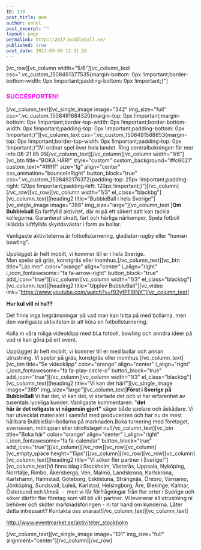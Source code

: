 ```yaml
---
ID: 130
post_title: Hem
author: ennol
post_excerpt: ""
layout: page
permalink: http://2017.bubbleball.se/
published: true
post_date: 2017-03-08 12:31:16
---
```

[vc_row][vc_column width="5/6"][vc_column_text css=".vc_custom_1508491377535{margin-bottom: 0px !important;border-bottom-width: 0px !important;padding-bottom: 0px !important;}"]
<h3><span style="color: #ff00ff;"><strong>SUCCÉSPORTEN!</strong></span></h3>
[/vc_column_text][vc_single_image image="342" img_size="full" css=".vc_custom_1508491684320{margin-top: 0px !important;margin-bottom: 0px !important;border-top-width: 0px !important;border-bottom-width: 0px !important;padding-top: 0px !important;padding-bottom: 0px !important;}"][vc_column_text css=".vc_custom_1508491588853{margin-top: 0px !important;border-top-width: 0px !important;padding-top: 0px !important;}"]Vi ordnar spel över hela landet. Ring centralbokningen för mer info 08-21 85 05[/vc_column_text][/vc_column][vc_column width="1/6"][vc_btn title="BOKA HÄR!" style="custom" custom_background="#fc6021" custom_text="#ffffff" size="lg" align="center" css_animation="bounceInRight" button_block="true" css=".vc_custom_1508492176372{padding-top: 25px !important;padding-right: 120px !important;padding-left: 120px !important;}"][/vc_column][/vc_row][vc_row][vc_column width="1/3" el_class="blackbg"][vc_column_text][heading2 title="BubbleBall i hela Sverige"][vc_single_image image="388" img_size="large"][vc_column_text ]<strong>Om Bubbleball</strong>
En fartfylld aktivitet, där ni på ett säkert sätt kan tackla kollegorna. Garanterat skratt, fart och härliga närkamper. Spela fotboll iklädda luftfyllda skyddsvästar i form av bollar.

Vanligaste aktiviteterna är fotbollsturnering, gladiator-rugby eller "human bowling".

Upplägget är helt mobilt, vi kommer till er i hela Sverige. Man spelar på gräs, konstgräs eller inomhus.[/vc_column_text][vc_btn title="Läs mer" color="orange" align="center" i_align="right" i_icon_fontawesome="fa fa-arrow-right" button_block="true" add_icon="true"][/vc_column][vc_column width="1/3" el_class="blackbg"][vc_column_text][heading2 title="Upplev BubbleBall"][vc_video link="https://www.youtube.com/watch?v=f92yfPFl9NY"][vc_column_text]

<strong>Hur kul vill ni ha??</strong>

Det finns inga begränsningar på vad man kan hitta på med bollarna, men den vanligaste aktiviteten är att köra en fotbollsturnering.

Kolla in våra roliga videoklipp med bl.a fotboll, bowling och anndra idéer på vad ni kan göra på ert event.

Upplägget är helt mobilt, vi kommer till er med bollar och annan utrustning. Vi spelar på gräs, konstgräs eller inomhus.[/vc_column_text][vc_btn title="Se videoklipp" color="orange" align="center" i_align="right" i_icon_fontawesome="fa fa-play-circle-o" button_block="true" add_icon="true"][/vc_column][vc_column width="1/3" el_class="blackbg"][vc_column_text][heading2 title="Vi kan det här!"][vc_single_image image="389" img_size="large"][vc_column_text]<strong>Först i Sverige på BubbleBall</strong>
Vi har det, vi kan det, vi startade det och vi har erfarenhet av tusentals lyckliga kunder. Vanligaste kommentaren: "<strong>det här är det roligaste vi någonsin gjort"</strong> säger både spelare och åskådare. Vi har utvecklat materialet i samråd med producenten och har nu de mest hållbara BubbleBall-bollarna på marknaden.Boka turnering med företaget, svensexan, möhippan eller idrottslaget nu![/vc_column_text][vc_btn title="Boka här" color="orange" align="center" i_align="right" i_icon_fontawesome="fa fa-calendar" button_block="true" add_icon="true"][/vc_column][/vc_row][vc_row][vc_column][vc_empty_space height="15px"][/vc_column][/vc_row][vc_row][vc_column][vc_column_text][heading2 title="Vi söker fler partner i Sverige!"][vc_column_text]Vi finns idag i Stockholm, Västerås, Uppsala, Nyköping, Norrtälje, Rimbo, Åkersberga, Ven, Malmö, Landskrona, Karlskrona, Karlshamn, Halmstad, Göteborg, Eskilstuna, Strängnäs, Örebro, Värnamo, Jönköping, Sundsvall, Luleå, Karlstad, Helsingborg, Åre, Blekinge, Kalmar, Östersund och Umeå  -  men vi får förfrågningar från fler orter i Sverige och söker därför fler företag som vill bli vår partner. Vi levererar all utrustning ni behöver och sköter marknadsföringen - ni tar hand om kunderna. Låter detta intressant? Kontakta oss snarast![/vc_column_text][vc_column_text]
<div id="collection4" class="h24_collection h24_first_collection " data-collection-index="4">
<div id="block_container_89607387" class="block_container standard_text_block text_block">
<div id="block_89607387">
<div id="block_89607387_text_content" class="text_content">

<a href="http://www.eventmarket.se/aktiviteter_stockholm">http://www.eventmarket.se/aktiviteter_stockholm</a>

</div>
</div>
<div class="clearer"></div>
</div>
</div>
<div id="collection5" class="h24_collection h24_last_collection " data-collection-index="5"></div>
[/vc_column_text][vc_single_image image="101" img_size="full" alignment="center"][/vc_column][/vc_row]